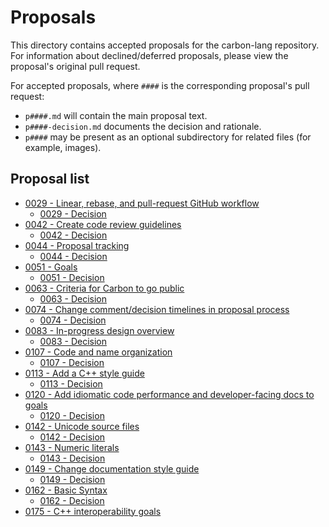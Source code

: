 # Proposals

<!--
Part of the Carbon Language project, under the Apache License v2.0 with LLVM
Exceptions. See /LICENSE for license information.
SPDX-License-Identifier: Apache-2.0 WITH LLVM-exception
-->

This directory contains accepted proposals for the carbon-lang repository. For
information about declined/deferred proposals, please view the proposal's
original pull request.

For accepted proposals, where `####` is the corresponding proposal's pull
request:

-   `p####.md` will contain the main proposal text.
-   `p####-decision.md` documents the decision and rationale.
-   `p####` may be present as an optional subdirectory for related files (for
    example, images).

## Proposal list

<!-- proposals -->
<!-- Generated by ./scripts/update_proposal_list.py -->

-   [0029 - Linear, rebase, and pull-request GitHub workflow](p0029.md)
    -   [0029 - Decision](p0029_decision.md)
-   [0042 - Create code review guidelines](p0042.md)
    -   [0042 - Decision](p0042_decision.md)
-   [0044 - Proposal tracking](p0044.md)
    -   [0044 - Decision](p0044_decision.md)
-   [0051 - Goals](p0051.md)
    -   [0051 - Decision](p0051_decision.md)
-   [0063 - Criteria for Carbon to go public](p0063.md)
    -   [0063 - Decision](p0063_decision.md)
-   [0074 - Change comment/decision timelines in proposal process](p0074.md)
    -   [0074 - Decision](p0074_decision.md)
-   [0083 - In-progress design overview](p0083.md)
    -   [0083 - Decision](p0083_decision.md)
-   [0107 - Code and name organization](p0107.md)
    -   [0107 - Decision](p0107_decision.md)
-   [0113 - Add a C++ style guide](p0113.md)
    -   [0113 - Decision](p0113_decision.md)
-   [0120 - Add idiomatic code performance and developer-facing docs to goals](p0120.md)
    -   [0120 - Decision](p0120_decision.md)
-   [0142 - Unicode source files](p0142.md)
    -   [0142 - Decision](p0142_decision.md)
-   [0143 - Numeric literals](p0143.md)
    -   [0143 - Decision](p0143_decision.md)
-   [0149 - Change documentation style guide](p0149.md)
    -   [0149 - Decision](p0149_decision.md)
-   [0162 - Basic Syntax](p0162.md)
    -   [0162 - Decision](p0162_decision.md)
-   [0175 - C++ interoperability goals](p0175.md)

<!-- endproposals -->
